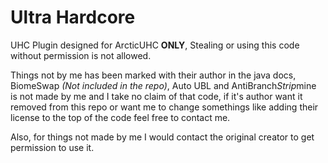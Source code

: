 # Ultra Hardcore
UHC Plugin designed for ArcticUHC **ONLY**, Stealing or using this code without permission is not allowed.

Things not by me has been marked with their author in the java docs, BiomeSwap *(Not included in the repo)*, Auto UBL and AntiBranch*Strip*mine is not made by me and I take no claim of that code, if it's author want it removed from this repo or want me to change somethings like adding their license to the top of the code feel free to contact me.

Also, for things not made by me I would contact the original creator to get permission to use it.
